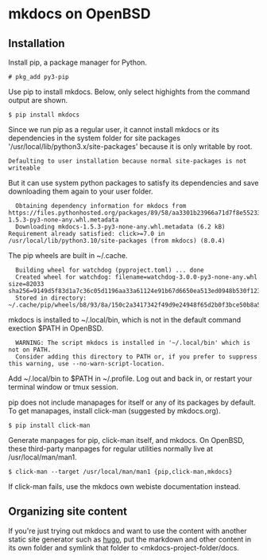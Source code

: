 # mkdocs on OpenBSD

## Installation

Install pip, a package manager for Python.

```
# pkg_add py3-pip
```

Use pip to install mkdocs. Below, only select highights from the
command output are shown.

```
$ pip install mkdocs
```

Since we run pip as a regular user, it cannot install mkdocs or its
dependencies in the system folder for site packages
'/usr/local/lib/python3.x/site-packages' because it is only writable
by root.

```
Defaulting to user installation because normal site-packages is not writeable
```

But it can use system python packages to satisfy its dependencies and
save downloading them again to your user folder.

```
  Obtaining dependency information for mkdocs from https://files.pythonhosted.org/packages/89/58/aa3301b23966a71d7f8e55233f467b3cec94a651434e9cd9053811342539/mkdocs-1.5.3-py3-none-any.whl.metadata
  Downloading mkdocs-1.5.3-py3-none-any.whl.metadata (6.2 kB)
Requirement already satisfied: click>=7.0 in /usr/local/lib/python3.10/site-packages (from mkdocs) (8.0.4)
```

The pip wheels are built in ~/.cache.

```
  Building wheel for watchdog (pyproject.toml) ... done
  Created wheel for watchdog: filename=watchdog-3.0.0-py3-none-any.whl size=82033 sha256=9149d5f83d1a7c36c05d1196aa33a61124e91b67d6650ea513ed0948b530f123
  Stored in directory: ~/.cache/pip/wheels/b8/93/8a/150c2a3417342f49d9e24948f65d2b0f3bce50b8a522d80128
```
mkdocs is installed to ~/.local/bin, which is not in the default
command exection $PATH in OpenBSD.

```
  WARNING: The script mkdocs is installed in '~/.local/bin' which is not on PATH.
  Consider adding this directory to PATH or, if you prefer to suppress this warning, use --no-warn-script-location.
```

Add ~/.local/bin to $PATH in ~/.profile. Log out and back in, or
restart your terminal window or tmux session.

pip does not include manapages for itself or any of its packages by
default. To get manapages, install click-man (suggested by
mkdocs.org). 

```
$ pip install click-man
```

Generate manpages for pip, click-man itself, and mkdocs. On OpenBSD,
these third-party manpages for regular utilities normally live at
/usr/local/man/man1. 

```
$ click-man --target /usr/local/man/man1 {pip,click-man,mkdocs}
```

If click-man fails, use the mkdocs own webiste documentation instead.


## Organizing site content

If you're just trying out mkdocs and want to use the content with
another static site generator such as [hugo](https://gohugo.io), put
the markdown and other content in its own folder and symlink that
folder to <mkdocs-project-folder/docs. 
